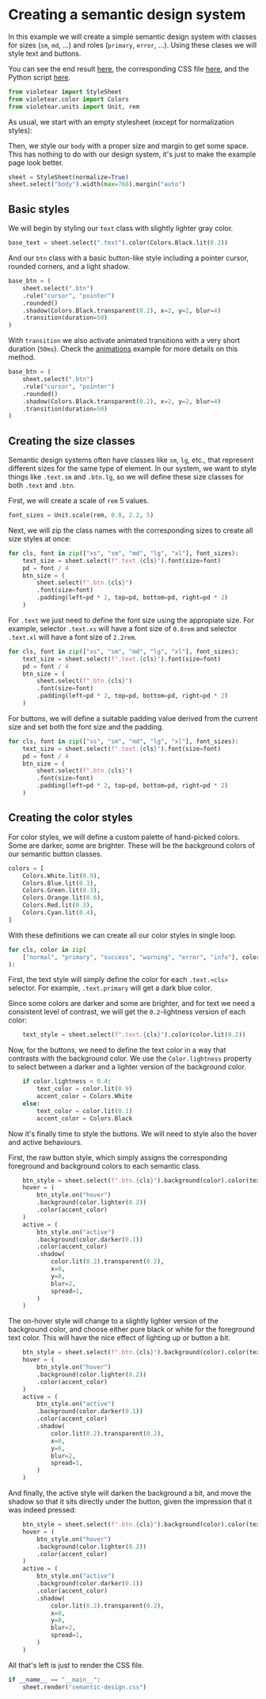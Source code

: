 # Creating a semantic design system

In this example we will create a simple semantic design system with
classes for sizes (`sm`, `md`, ...) and roles (`primary`, `error`, ...).
Using these clases we will style text and buttons.

You can see the end result [here](./semantic-design.html),
the corresponding CSS file [here](./semantic-design.css),
and the Python script [here](./semantic_design.py).



```python linenums="8" title="semantic_design.py"
from violetear import StyleSheet
from violetear.color import Colors
from violetear.units import Unit, rem
```

As usual, we start with an empty stylesheet (except for normalization styles):

Then, we style our `body` with a proper size and margin to get some space.
This has nothing to do with our design system, it's just to make the example page look better.



```python linenums="14" title="semantic_design.py"
sheet = StyleSheet(normalize=True)
sheet.select("body").width(max=768).margin("auto")
```

## Basic styles

We will begin by styling our `text` class with slightly lighter gray color.



```python linenums="18" title="semantic_design.py"
base_text = sheet.select(".text").color(Colors.Black.lit(0.2))
```

And our `btn` class with a basic button-like style including a pointer cursor,
rounded corners, and a light shadow.



```python linenums="21" hl_lines="3 4 5" title="semantic_design.py"
base_btn = (
    sheet.select(".btn")
    .rule("cursor", "pointer")  
    .rounded()  
    .shadow(Colors.Black.transparent(0.2), x=2, y=2, blur=4)  
    .transition(duration=50)  
)
```

With `transition` we also activate animated transitions with a very short
duration (`50ms`). Check the [animations](../animations/) example for more details on this method.



```python linenums="21" hl_lines="6" title="semantic_design.py"
base_btn = (
    sheet.select(".btn")
    .rule("cursor", "pointer")  
    .rounded()  
    .shadow(Colors.Black.transparent(0.2), x=2, y=2, blur=4)  
    .transition(duration=50)  
)
```


## Creating the size classes

Semantic design systems often have classes like `sm`, `lg`, etc., that represent different sizes
for the same type of element.
In our system, we want to style things like `.text.sm` and `.btn.lg`, so we will define these size
classes for both `.text` and `.btn`.

First, we will create a scale of `rem` 5 values.



```python linenums="37" title="semantic_design.py"
font_sizes = Unit.scale(rem, 0.8, 2.2, 5)
```

Next, we will zip the class names with the corresponding sizes to create all size styles
at once:



```python linenums="40" hl_lines="1" title="semantic_design.py"
for cls, font in zip(["xs", "sm", "md", "lg", "xl"], font_sizes):  
    text_size = sheet.select(f".text.{cls}").font(size=font)  
    pd = font / 4  
    btn_size = (
        sheet.select(f".btn.{cls}")
        .font(size=font)  
        .padding(left=pd * 2, top=pd, bottom=pd, right=pd * 2)  
    )
```

For `.text` we just need to define the font size using the appropiate size.
For example, selector `.text.xs` will have a font size of `0.8rem` and selector
`.text.xl` will have a font size of `2.2rem`.



```python linenums="40" hl_lines="2" title="semantic_design.py"
for cls, font in zip(["xs", "sm", "md", "lg", "xl"], font_sizes):  
    text_size = sheet.select(f".text.{cls}").font(size=font)  
    pd = font / 4  
    btn_size = (
        sheet.select(f".btn.{cls}")
        .font(size=font)  
        .padding(left=pd * 2, top=pd, bottom=pd, right=pd * 2)  
    )
```


For buttons, we will define a suitable padding value derived from the current size
and set both the font size and the padding.



```python linenums="40" hl_lines="3 6 7" title="semantic_design.py"
for cls, font in zip(["xs", "sm", "md", "lg", "xl"], font_sizes):  
    text_size = sheet.select(f".text.{cls}").font(size=font)  
    pd = font / 4  
    btn_size = (
        sheet.select(f".btn.{cls}")
        .font(size=font)  
        .padding(left=pd * 2, top=pd, bottom=pd, right=pd * 2)  
    )
```


## Creating the color styles

For color styles, we will define a custom palette of hand-picked colors.
Some are darker, some are brighter.
These will be the background colors of our semantic button classes.



```python linenums="59" title="semantic_design.py"
colors = [
    Colors.White.lit(0.9),
    Colors.Blue.lit(0.3),
    Colors.Green.lit(0.3),
    Colors.Orange.lit(0.6),
    Colors.Red.lit(0.3),
    Colors.Cyan.lit(0.4),
]
```

With these definitions we can create all our color styles in single loop.



```python linenums="68" title="semantic_design.py"
for cls, color in zip(
    ["normal", "primary", "success", "warning", "error", "info"], colors
):
```

First, the text style will simply define the color for each `.text.<cls>` selector.
For example, `.text.primary` will get a dark blue color.

Since some colors are darker and some are brighter, and for text we need
a consistent level of contrast, we will get the `0.2`-lightness version of
each color:



```python linenums="76" title="semantic_design.py"
    text_style = sheet.select(f".text.{cls}").color(color.lit(0.2))
```

Now, for the buttons, we need to define the text color in a way that contrasts
with the background color. We use the `Color.lightness` property to select
between a darker and a lighter version of the background color.



```python linenums="80" title="semantic_design.py"
    if color.lightness < 0.4:
        text_color = color.lit(0.9)
        accent_color = Colors.White
    else:
        text_color = color.lit(0.1)
        accent_color = Colors.Black
```

Now it's finally time to style the buttons.
We will need to style also the hover and active behaviours.

First, the raw button style, which simply assigns the corresponding
foreground and background colors to each semantic class.



```python linenums="90" hl_lines="1" title="semantic_design.py"
    btn_style = sheet.select(f".btn.{cls}").background(color).color(text_color)  
    hover = (
        btn_style.on("hover")  
        .background(color.lighter(0.2))  
        .color(accent_color)  
    )
    active = (
        btn_style.on("active")
        .background(color.darker(0.1))  
        .color(accent_color)
        .shadow(
            color.lit(0.2).transparent(0.2), 
            x=0, 
            y=0, 
            blur=2, 
            spread=1,  
        )
    )
```

The on-hover style will change to a slightly lighter version of the background color,
and choose either pure black or white for the foreground text color.
This will have the nice effect of lighting up or button a bit.



```python linenums="90" hl_lines="3 4 5" title="semantic_design.py"
    btn_style = sheet.select(f".btn.{cls}").background(color).color(text_color)  
    hover = (
        btn_style.on("hover")  
        .background(color.lighter(0.2))  
        .color(accent_color)  
    )
    active = (
        btn_style.on("active")
        .background(color.darker(0.1))  
        .color(accent_color)
        .shadow(
            color.lit(0.2).transparent(0.2), 
            x=0, 
            y=0, 
            blur=2, 
            spread=1,  
        )
    )
```


And finally, the active style will darken the background a bit, and move the shadow
so that it sits directly under the button, given the impression that it was indeed pressed:



```python linenums="90" hl_lines="9 12 13 14 15 16" title="semantic_design.py"
    btn_style = sheet.select(f".btn.{cls}").background(color).color(text_color)  
    hover = (
        btn_style.on("hover")  
        .background(color.lighter(0.2))  
        .color(accent_color)  
    )
    active = (
        btn_style.on("active")
        .background(color.darker(0.1))  
        .color(accent_color)
        .shadow(
            color.lit(0.2).transparent(0.2), 
            x=0, 
            y=0, 
            blur=2, 
            spread=1,  
        )
    )
```


All that's left is just to render the CSS file.



```python linenums="116" title="semantic_design.py"
if __name__ == "__main__":
    sheet.render("semantic-design.css")
```

